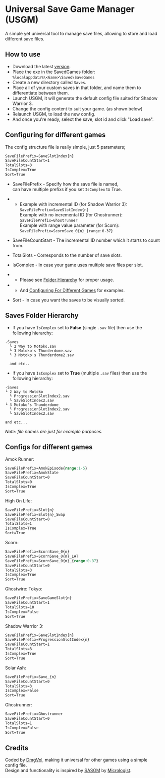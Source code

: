 # Universal Save Game Manager (USGM)
A simple yet universal tool to manage save files, allowing to store and load different save files.

## How to use
- Download the latest [version](https://github.com/Dmgvol/USGM/raw/main/USGM/bin/Release/USGM.exe).
- Place the exe in the SavedGames folder: </br>
`%localappdata%\<Game>\Saved\SaveGames`
- Create a new directory called `Saves`.
- Place all of your custom saves in that folder, and name them to differentiate between them. 
- Launch USGM, it will generate the default config file suited for Shadow Warrior 3.
- Change the config content to suit your game. (as shown below)
- Relaunch USGM, to load the new config.
- And once you're ready, select the save, slot id and click "Load save".


## Configuring for different games
The config structure file is really simple, just 5 parameters;
```css
SaveFilePrefix=SaveSlotIndex{n}
SaveFileCountStart=1
TotalSlots=3
IsComplex=True
Sort=True
```

- SaveFilePrefix - Specify how the save file is named,</br>
can have multiple prefixs if you set `IsComplex` to True.
  
- - Example with incremental ID (for Shadow Warrior 3):</br>
`SaveFilePrefix=SaveSlotIndex{n}` </br>
Example with no incremental ID (for Ghostrunner):</br>
`SaveFilePrefix=Ghostrunner` </br>
Example with range value parameter (for Scorn):</br>
`SaveFilePrefix=ScornSave_0{n}_{range:0-37}` </br>

- SaveFileCountStart - The incremental ID number which it starts to count from.
- TotalSlots - Corresponds to the number of save slots.

- IsComplex - In case your game uses multiple save files per slot. 
- - Please see [Folder Hierarchy](#saves-folder-hierarchy) for proper usage.
- - And [Configuring For Different Games](#configuring-for-different-games) for examples.
- Sort -  In case you want the saves to be visually sorted.


## Saves Folder Hierarchy 
- If you have `IsComplex` set to **False** (single `.sav` file) then use the following hierarchy:
```
-Saves
  └ 2 Way to Motoko.sav
  └ 3 Motoko's Thunderdome.sav
  └ 3 Motoko's Thunderdome2.sav

  and etc..
```

- If you have `IsComplex` set to **True** (multiple `.sav` files) then use the following hierarchy:
```
-Saves
└ 2 Way to Motoko
  └ ProgressionSlotIndex2.sav
  └ SaveSlotIndex2.sav
└ 3 Motoko's Thunderdome
  └ ProgressionSlotIndex2.sav
  └ SaveSlotIndex2.sav

and etc...
```

_Note: file names are just for example purposes._</br>

## Configs for different games 
Amok Runner:
```css
SaveFilePrefix=AmokEpisode{range:1-5}
SaveFilePrefix=AmokState
SaveFileCountStart=0
TotalSlots=0
IsComplex=True
Sort=True
```

High On Life:
```css
SaveFilePrefix=Slot{n}
SaveFilePrefix=Slot{n}_Swap
SaveFileCountStart=0
TotalSlots=1
IsComplex=True
Sort=True
```

Scorn:
```css
SaveFilePrefix=ScornSave_0{n}
SaveFilePrefix=ScornSave_0{n}_LAT
SaveFilePrefix=ScornSave_0{n}_{range:0-37}
SaveFileCountStart=0
TotalSlots=3
IsComplex=True
Sort=True
```

Ghostwire: Tokyo:
```css
SaveFilePrefix=SaveGameSlot{n}
SaveFileCountStart=1
TotalSlots=10
IsComplex=False
Sort=True
```

Shadow Warrior 3:
```css
SaveFilePrefix=SaveSlotIndex{n}
SaveFilePrefix=ProgressionSlotIndex{n}
SaveFileCountStart=1
TotalSlots=3
IsComplex=True
Sort=True
```

Solar Ash:
```css
SaveFilePrefix=Save_{n}
SaveFileCountStart=0
TotalSlots=3
IsComplex=False
Sort=True
```

Ghostrunner:
```css
SaveFilePrefix=Ghostrunner
SaveFileCountStart=0
TotalSlots=1
IsComplex=False
Sort=True
```

## Credits
Coded by [DmgVol](https://github.com/Dmgvol/), making it universal for other games using a simple config file.</br>
Design and functionality is inspired by [SASGM](https://github.com/Micrologist/SASGM) by [Micrologist](https://github.com/Micrologist).
